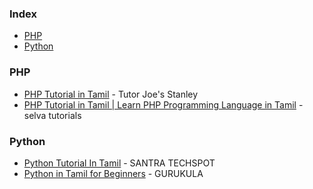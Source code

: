 ### Index

* [PHP](#php)
* [Python](#python)


### PHP

* [PHP Tutorial in Tamil](https://youtube.com/playlist?list=PL4unWLKFsZfdrMitLmm8N-idlYQkSCvT9) - Tutor Joe's Stanley 
* [PHP Tutorial in Tamil | Learn PHP Programming Language in Tamil](https://youtube.com/playlist?list=PLyYcNnaAVG5LvdwvvtRvrGqmKQXVjtbzZ) - selva tutorials


### Python 

* [Python Tutorial In Tamil](https://youtube.com/playlist?list=PLIFRUdRwOM0_hcLruKbsHWnU5P2uLBgsp) - SANTRA TECHSPOT 
* [Python in Tamil for Beginners](https://youtube.com/playlist?list=PLA2UBjeRwle3OLO3qmXTbmCvuTlqhHRVb) - GURUKULA
